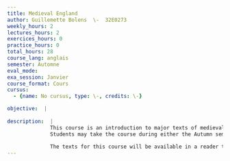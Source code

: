 ```yaml
---
title: Medieval England
author: Guillemette Bolens  \-  32E0273
weekly_hours: 2
lectures_hours: 2
exercices_hours: 0
practice_hours: 0
total_hours: 28
course_lang: anglais
semester: Automne
eval_mode: 
exa_session: Janvier
course_format: Cours
cursus:
  - {name: No cursus, type: \-, credits: \-}

objective:  |
            
description:  |
              This course is an introduction to major texts of medieval English literature, such as the epic poem Beowulf, Chaucers Canterbury Tales, the anonymous Sir Gawain and the Green Knight, and Thomas Malorys Le Morte Darthur. These remarkable texts played an important role in the history of English literature and culture.
              Students may take the course during either the Autumn semester or the Spring semester, but all students must attend the first lecture of the Autumn semester, which is an introduction to both the lecture course and the accompanying BA4 seminars. 
              
              The texts for this course will be available in a reader to be ordered at https://polycopie.unige.ch/fr/14-lettres
---
```

